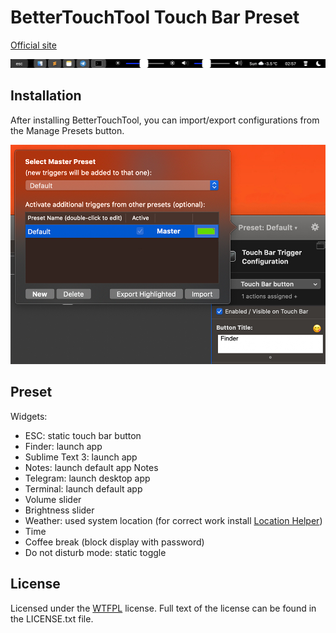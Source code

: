 # BetterTouchTool Touch Bar Preset
[Official site](https://folivora.ai/)

![Screenshot](btt-preset-lulzseq.png?raw=true)

## Installation
After installing BetterTouchTool, you can import/export configurations from the Manage Presets button.

![Screenshot](install.jpg?raw=true)

## Preset
Widgets:
- ESC: static touch bar button
- Finder: launch app
- Sublime Text 3: launch app
- Notes: launch default app Notes
- Telegram: launch desktop app
- Terminal: launch default app
- Volume slider
- Brightness slider
- Weather: used system location (for correct work install [Location Helper](https://itunes.apple.com/ru/app/location-helper-for-applescript/id488536386?mt=12))
- Time
- Coffee break (block display with password)
- Do not disturb mode: static toggle

## License
Licensed under the [WTFPL](http://www.wtfpl.net/) license.
Full text of the license can be found in the LICENSE.txt file.
